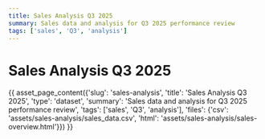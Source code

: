 ```yaml
---
title: Sales Analysis Q3 2025
summary: Sales data and analysis for Q3 2025 performance review
tags: ['sales', 'Q3', 'analysis']
---
```

# Sales Analysis Q3 2025

{{ asset_page_content({'slug': 'sales-analysis', 'title': 'Sales Analysis Q3 2025', 'type': 'dataset', 'summary': 'Sales data and analysis for Q3 2025 performance review', 'tags': ['sales', 'Q3', 'analysis'], 'files': {'csv': 'assets/sales-analysis/sales_data.csv', 'html': 'assets/sales-analysis/sales-overview.html'}}) }}
